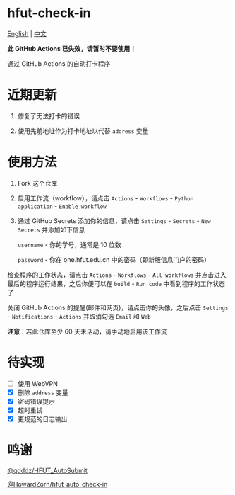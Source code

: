 # hfut-check-in

[English](README.md) | [中文](README_zh.md)

**此 GitHub Actions 已失效，请暂时不要使用！**

通过 GitHub Actions 的自动打卡程序

# 近期更新

1. 修复了无法打卡的错误

2. 使用先前地址作为打卡地址以代替 `address` 变量

# 使用方法

1. Fork 这个仓库

2. 启用工作流（workflow），请点击 `Actions` - `Workflows` - `Python application` - `Enable workflow`

3. 通过 GitHub Secrets 添加你的信息，请点击 `Settings` - `Secrets` - `New Secrets` 并添加如下信息

   `username` - 你的学号，通常是 10 位数

   `password` - 你在 one.hfut.edu.cn 中的密码（即新版信息门户的密码）

检查程序的工作状态，请点击 `Actions` - `Workflows` - `All workflows` 并点击进入最后的程序运行结果，之后你便可以在 `build` - `Run code` 中看到程序的工作状态了

关闭 GitHub Actions 的提醒(邮件和网页)，请点击你的头像，之后点击 `Settings` - `Notifications` - `Actions` 并取消勾选 `Email` 和 `Web`

**注意**：若此仓库至少 60 天未活动，请手动地启用该工作流

# 待实现

- [ ] 使用 WebVPN
- [X] 删除 `address` 变量
- [X] 密码错误提示
- [X] 超时重试
- [X] 更规范的日志输出

# 鸣谢

[@qdddz/HFUT_AutoSubmit](https://github.com/qdddz/HFUT_AutoSubmit)

[@HowardZorn/hfut_auto_check-in](https://github.com/HowardZorn/hfut_auto_check-in)
